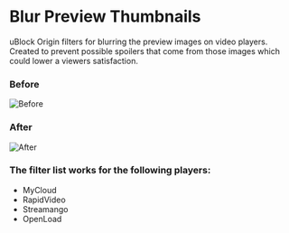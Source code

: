 # Blur Preview Thumbnails
uBlock Origin filters for blurring the preview images on video players. Created to prevent possible spoilers that come from those images which could lower a viewers satisfaction.

### Before
![Before](https://raw.githubusercontent.com/Karmesinrot/Anifiltrs/master/Screenshots/bpt_unapplied.png)



### After
![After](https://raw.githubusercontent.com/Karmesinrot/Anifiltrs/master/Screenshots/bpt_applied.png)


### The filter list works for the following players:
* MyCloud
* RapidVideo
* Streamango
* OpenLoad
